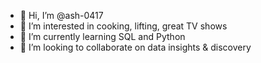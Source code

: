 - 👋 Hi, I’m @ash-0417
- 👀 I’m interested in cooking, lifting, great TV shows
- 🌱 I’m currently learning SQL and Python
- 💞️ I’m looking to collaborate on data insights & discovery
